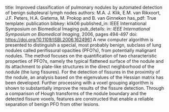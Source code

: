 title: Improved classification of pulmonary nodules by automated detection of benign subpleural lymph nodes
authors: M.A. J. Klik, E.M. van Rikxoort, J.F. Peters, H.A. Gietema, M. Prokop and B. van Ginneken
has_pdf: True
template: publication
bibkey: klik06
published_in: IEEE International Symposium on Biomedical Imaging
pub_details: in: <i>IEEE International Symposium on Biomedical Imaging</i>, 2006, pages 494-497
doi: https://doi.org/10.1109/ISBI.2006.1624961
A new computer algorithm is presented to distinguish a special, most probably benign, subclass of lung nodules called perifissural opacities (PFO?s), from potentially malignant nodules. The method focuses on the quantification of two characteristic properties of PFO?s, namely the typical flattened surface of the nodule and its attachment to plate-like structures in the direct neighborhood of the nodule (the lung fissures). For the detection of fissures in the proximity of the nodule, an analysis based on the eigenvalues of the Hessian matrix has been developed. Further processing with a voxel grouping algorithm is shown to substantially improve the results of the fissure detection. Through a comparison of Hough transforms of the nodule boundary and the detected fissure voxels, features are constructed that enable a reliable separation of benign PFO from other lesions.

